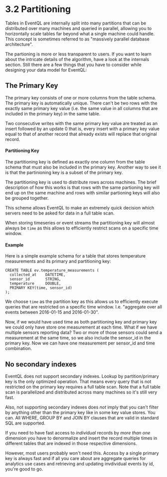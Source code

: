 3.2 Partitioning
================

Tables in EventQL are internally split into many partitions that can be distributed
over many machines and queried in parallel, allowing you to horizontally scale
tables far beyond what a single machine could handle. This concept is sometimes referred
to as "massively parallel database architecture".

The partioning is more or less transparent to users. If you want to learn about the
intricate details of the algorithm, have a look at the internals section.
Still there are a few things that you have to consider while designing your data
model for EventQL:

## The Primary Key

The primary key consists of one or more columns from the table schema. The primary
key is automatically unique. There can't be two rows with the exactly same
primary key value (i.e. the same value in all columns that are included in the 
primary key) in the same table.

Two consecutive writes with the same primary key value are treated as an insert
followed by an update 0 that is, every insert with a primary key value equal to
that of another record that already exists will replace that original record.

#### Partitioning Key

The partitioning key is defined as exactly one column from the table schema that must
also be included in the primary key. Another way to see it is that the partinioning
key is a subset of the primary key.

The partitioning key is used to distribute rows across machines. The brief description
of how this works is that rows with the same partioning key will end up on the
same machine and rows with similar partioning keys will also be grouped together.

This scheme allows EventQL to make an extremely quick decision which servers
need to be asked for data in a full table scan.

When storing timeseries or event streams the partitioning key will almost always
be `time` as this allows to efficiently restrict scans on a specific time window.

#### Example

Here is a simple example schema for a table that stores temperature measurements
and its primary and partitioning key:

    CREATE TABLE ev.temperature_measurements (
      collected_at    DATETIME,
      sensor_id       STRING,
      temperature     DOUBLE,
      PRIMARY KEY(time, sensor_id)
    );

We choose `time` as the partition key as this allows us to efficiently execute
queries that are restricted on a specific time window. I.e. "aggregate over all
events between 2016-01-15 and 2016-01-30".

Now, if we would have used time as both partitioning key and primary key we
could only have store one measurement at each time. What if we have multiple
sensors reporting data? Two or more of those sensors could send a measurement
at the same time, so we also include the sensor_id in the primary key. Now we
can have one measurement per sensor_id and time combination.


## No secondary indexes

EventQL does not support secondary indexes. Lookup by partition/primary key is
the only optimized operation. That means every query that is not restricted on
the primary key requires a full table scan. Note that a full table scan is
parallelized and distributed across many machines so it's still very fast.

Also, not supporting secondary indexes does _not_ imply that you can't filter by
anything other than the primary key like in some key value stores. You can. All
WHERE, GROUP BY and JOIN BY clauses that are valid in standard SQL are supported.

If you need to have fast access to _individual_ records by _more than one_ dimension
you have to denormalize and insert the record multiple times in different tables
that are indexed in those respective dimensions.

However, most users probably won't need this. Access by a single primary key is
always fast and if all you care about are aggregate queries for analytics use cases
and retrieving and updating invdividual events by id, you're good to go.
